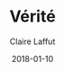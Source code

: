 ---
title: "Vérité"
subtitle: "Claire Laffut"
customForwardUrl: "https://www.youtube.com/watch?v=u3DYj6krFwc"
displayImg: "https://img.youtube.com/vi/u3DYj6krFwc/0.jpg"
date: "2018-01-10"
newTab: true 
---